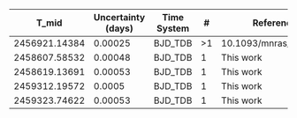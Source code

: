 |T_mid|Uncertainty (days)           |Time System|#                                            |Reference                           |
|-----|-----------------------------|-----------|---------------------------------------------|------------------------------------|
|2456921.14384|0.00025                      |BJD_TDB    |>1                                           |10.1093/mnras/stw3005               |
|2458607.58532|0.00048                      |BJD_TDB    |1                                            |This work                           |
|2458619.13691|0.00053                      |BJD_TDB    |1                                            |This work                           |
|2459312.19572|0.0005                       |BJD_TDB    |1                                            |This work                           |
|2459323.74622|0.00053                      |BJD_TDB    |1                                            |This work                           |
